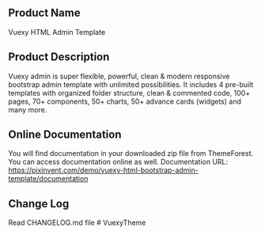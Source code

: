 Product Name
---------------
Vuexy HTML Admin Template


Product Description
-------------------
Vuexy admin is super flexible, powerful, clean & modern responsive bootstrap admin template with unlimited possibilities. It includes 4 pre-built templates with organized folder structure, clean & commented code, 100+ pages, 70+ components, 50+ charts, 50+ advance cards (widgets) and many more.


Online Documentation
--------------------
You will find documentation in your downloaded zip file from ThemeForest. You can access documentation online as well.
Documentation URL: https://pixinvent.com/demo/vuexy-html-bootstrap-admin-template/documentation

Change Log
----------
Read CHANGELOG.md file
#   V u e x y T h e m e  
 